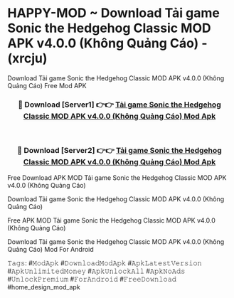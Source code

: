 # HAPPY-MOD ~ Download Tải game Sonic the Hedgehog Classic MOD APK v4.0.0 (Không Quảng Cáo) - (xrcju)
Download Tải game Sonic the Hedgehog Classic MOD APK v4.0.0 (Không Quảng Cáo) Free Mod APK

<div align="center">
<h3>🔴 Download [Server1] 👉👉 <a href="https://apk-comot.site?title=Tải_game_Sonic_the_Hedgehog_Classic_MOD_APK_v4.0.0_(Không_Quảng_Cáo)">Tải game Sonic the Hedgehog Classic MOD APK v4.0.0 (Không Quảng Cáo) Mod Apk</a></h3><br>

<h3>🔴 Download [Server2] 👉👉 <a href="https://apk-comot.site?title=Tải_game_Sonic_the_Hedgehog_Classic_MOD_APK_v4.0.0_(Không_Quảng_Cáo)">Tải game Sonic the Hedgehog Classic MOD APK v4.0.0 (Không Quảng Cáo) Mod Apk</a></h3>
</div>


Free Download APK MOD Tải game Sonic the Hedgehog Classic MOD APK v4.0.0 (Không Quảng Cáo)

Download Tải game Sonic the Hedgehog Classic MOD APK v4.0.0 (Không Quảng Cáo) 

Free APK MOD Tải game Sonic the Hedgehog Classic MOD APK v4.0.0 (Không Quảng Cáo) 

Download Tải game Sonic the Hedgehog Classic MOD APK v4.0.0 (Không Quảng Cáo) Mod For Android

𝚃𝚊𝚐𝚜: #𝙼𝚘𝚍𝙰𝚙𝚔 #𝙳𝚘𝚠𝚗𝚕𝚘𝚊𝚍𝙼𝚘𝚍𝙰𝚙𝚔 #𝙰𝚙𝚔𝙻𝚊𝚝𝚎𝚜𝚝𝚅𝚎𝚛𝚜𝚒𝚘𝚗 #𝙰𝚙𝚔𝚄𝚗𝚕𝚒𝚖𝚒𝚝𝚎𝚍𝙼𝚘𝚗𝚎𝚢 #𝙰𝚙𝚔𝚄𝚗𝚕𝚘𝚌𝚔𝙰𝚕𝚕 #𝙰𝚙𝚔𝙽𝚘𝙰𝚍𝚜 #𝚄𝚗𝚕𝚘𝚌𝚔𝙿𝚛𝚎𝚖𝚒𝚞𝚖 #𝙵𝚘𝚛𝙰𝚗𝚍𝚛𝚘𝚒𝚍 #𝙵𝚛𝚎𝚎𝙳𝚘𝚠𝚗𝚕𝚘𝚊𝚍 #home_design_mod_apk
